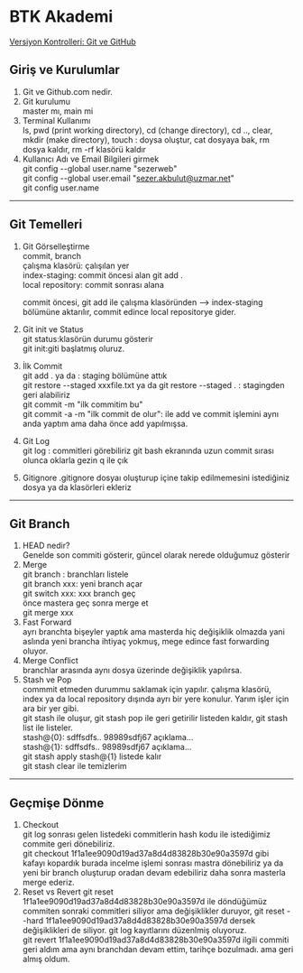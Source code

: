 # BTK Akademi
[Versiyon Kontrolleri: Git ve GitHub](https://www.btkakademi.gov.tr/portal/course/versiyon-kontrolleri-git-ve-github-19439)

## Giriş ve Kurulumlar
1. Git ve Github.com nedir.
2. Git kurulumu  
master mı, main mi
3. Terminal Kullanımı  
   ls, pwd (print working directory), cd (change directory), cd .., clear, mkdir (make directory), touch : doysa oluştur, cat dosyaya bak, rm dosya kaldır, rm -rf klasörü kaldır
4. Kullanıcı Adı ve Email Bilgileri girmek  
   git config --global user.name "sezerweb"  
   git config --global user.email "sezer.akbulut@uzmar.net"  
   git config user.name 
---
## Git Temelleri
1. Git Görselleştirme  
   commit, branch  
   çalışma klasörü: çalışılan yer   
   index-staging: commit öncesi alan git add .   
   local repository: commit sonrası alana

   commit öncesi, git add ile çalışma klasöründen --> index-staging bölümüne aktarılır, commit edince local repositorye gider.
2. Git init ve Status  
   git status:klasörün durumu gösterir  
   git init:giti başlatmış oluruz.
3. İlk Commit  
   git add . ya da   : staging bölümüne attık  
   git restore --staged xxxfile.txt  ya da git restore --staged . : stagingden geri alabiliriz  
   git commit -m "ilk commitim bu"  
   git commit -a -m "ilk commit de olur": ile add ve commit işlemini aynı anda yaptım ama daha önce add yapılmışsa.
4. Git Log  
   git log : commitleri görebiliriz
   git bash ekranında uzun commit sırası olunca oklarla gezin q ile çık
5. Gitignore
   .gitignore   dosyaı oluşturup içine takip edilmemesini istediğiniz dosya ya da klasörleri ekleriz
--- 
## Git Branch
1. HEAD nedir?  
   Genelde son commiti gösterir, güncel olarak nerede olduğumuz gösterir
2. Merge  
   git branch : branchları listele    
   git branch xxx: yeni branch açar  
   git switch xxx: xxx branch geç  
   önce mastera geç sonra merge et  
   git merge xxx
3. Fast Forward  
   ayrı branchta bişeyler yaptık ama masterda hiç değişiklik olmazda yani aslında yeni brancha ihtiyaç yokmuş, mege edince fast forwarding oluyor.
4. Merge Conflict  
   branchlar arasında aynı dosya üzerinde değişiklik yapılırsa.
5. Stash  ve Pop   
   commmit etmeden durummu saklamak için yapılır. çalışma klasörü, index ya da local repository dışında ayrı bir yere konulur. Yarım işler için ara bir yer gibi.  
   git stash ile oluşur, git stash pop ile geri getirilir listeden kaldır, git stash list ile listeler.     
   stash@{0}: sdffsdfs.. 98989sdfj67 açıklama...  
   stash@{1}: sdffsdfs.. 98989sdfj67 açıklama...     
   git stash apply stash@{1}  listede kalır    
   git stash clear ile temizlerim
---   
## Geçmişe Dönme
1. Checkout    
   git log sonrası gelen listedeki commitlerin hash kodu ile istediğimiz commite geri dönebiliriz.  
   git checkout 1f1a1ee9090d19ad37a8d4d83828b30e90a3597d  gibi  
   kafayı kopardık burada incelme işlemi sonrası mastra dönebiliriz ya da yeni bir branch oluşturup oradan devam edebiliriz daha sonra masterla merge ederiz.
2. Reset vs Revert
   git reset 1f1a1ee9090d19ad37a8d4d83828b30e90a3597d ile döndüğümüz commiten sonraki commitleri siliyor ama değişiklikler duruyor, git reset --hard 1f1a1ee9090d19ad37a8d4d83828b30e90a3597d dersek değişiklikleri de siliyor.
   git log kayıtlarını düzenlmiş oluyoruz.  
   git revert 1f1a1ee9090d19ad37a8d4d83828b30e90a3597d ilgili commiti geri aldım ama aynı branchdan devam ettim, tarihçe bozulmadı. ama geri almış oldum.
     
